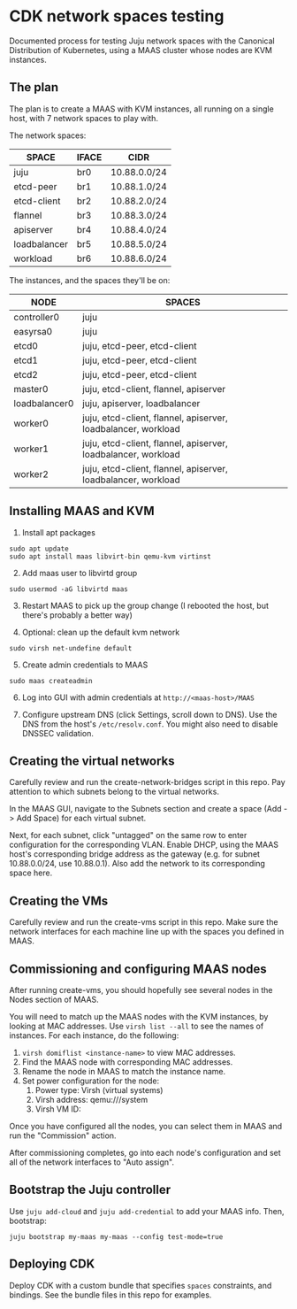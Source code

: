 # CDK network spaces testing

Documented process for testing Juju network spaces with the Canonical
Distribution of Kubernetes, using a MAAS cluster whose nodes are KVM instances.

## The plan

The plan is to create a MAAS with KVM instances, all running on a single host,
with 7 network spaces to play with.

The network spaces:

| SPACE        | IFACE | CIDR         |
| ------------ | ----- | ------------ |
| juju         | br0   | 10.88.0.0/24 |
| etcd-peer    | br1   | 10.88.1.0/24 |
| etcd-client  | br2   | 10.88.2.0/24 |
| flannel      | br3   | 10.88.3.0/24 |
| apiserver    | br4   | 10.88.4.0/24 |
| loadbalancer | br5   | 10.88.5.0/24 |
| workload     | br6   | 10.88.6.0/24 |

The instances, and the spaces they'll be on:

| NODE          | SPACES |
| ------------- | ------ |
| controller0   | juju |
| easyrsa0      | juju |
| etcd0         | juju, etcd-peer, etcd-client |
| etcd1         | juju, etcd-peer, etcd-client |
| etcd2         | juju, etcd-peer, etcd-client |
| master0       | juju, etcd-client, flannel, apiserver |
| loadbalancer0 | juju, apiserver, loadbalancer |
| worker0       | juju, etcd-client, flannel, apiserver, loadbalancer, workload |
| worker1       | juju, etcd-client, flannel, apiserver, loadbalancer, workload |
| worker2       | juju, etcd-client, flannel, apiserver, loadbalancer, workload |

## Installing MAAS and KVM

1. Install apt packages
```
sudo apt update
sudo apt install maas libvirt-bin qemu-kvm virtinst
```

2. Add maas user to libvirtd group
```
sudo usermod -aG libvirtd maas
```

3. Restart MAAS to pick up the group change (I rebooted the host, but there's probably a better way)

4. Optional: clean up the default kvm network
```
sudo virsh net-undefine default
```

5. Create admin credentials to MAAS
```
sudo maas createadmin
```

6. Log into GUI with admin credentials at `http://<maas-host>/MAAS`

7. Configure upstream DNS (click Settings, scroll down to DNS).
Use the DNS from the host's `/etc/resolv.conf`. You might also need to disable
DNSSEC validation.

## Creating the virtual networks

Carefully review and run the create-network-bridges script in this repo.
Pay attention to which subnets belong to the virtual networks.

In the MAAS GUI, navigate to the Subnets section and create a space
(Add -> Add Space) for each virtual subnet.

Next, for each subnet, click "untagged" on the same row to enter configuration
for the corresponding VLAN. Enable DHCP, using the MAAS host's corresponding
bridge address as the gateway (e.g. for subnet 10.88.0.0/24, use 10.88.0.1).
Also add the network to its corresponding space here.

## Creating the VMs

Carefully review and run the create-vms script in this repo. Make sure the
network interfaces for each machine line up with the spaces you defined in
MAAS.

## Commissioning and configuring MAAS nodes

After running create-vms, you should hopefully see several nodes in the Nodes
section of MAAS.

You will need to match up the MAAS nodes with the KVM instances, by looking at
MAC addresses. Use `virsh list --all` to see the names of instances. For each
instance, do the following:
1. `virsh domiflist <instance-name>` to view MAC addresses.
2. Find the MAAS node with corresponding MAC addresses.
3. Rename the node in MAAS to match the instance name.
4. Set power configuration for the node:
    1. Power type: Virsh (virtual systems)
    2. Virsh address: qemu:///system
    3. Virsh VM ID: <instance-name>

Once you have configured all the nodes, you can select them in MAAS and run the
"Commission" action.

After commissioning completes, go into each node's configuration and set all of
the network interfaces to "Auto assign".

## Bootstrap the Juju controller

Use `juju add-cloud` and `juju add-credential` to add your MAAS info. Then,
bootstrap:
```
juju bootstrap my-maas my-maas --config test-mode=true
```

## Deploying CDK
Deploy CDK with a custom bundle that specifies `spaces` constraints, and
bindings. See the bundle files in this repo for examples.
